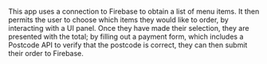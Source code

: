 This app uses a connection to Firebase to obtain a list of menu items. It then permits the user to choose which items they would like to order, by interacting with a UI panel. Once they have made their selection, they are presented with the total; by filling out a payment form, which includes a Postcode API to verify that the postcode is correct, they can then submit their order to Firebase.
